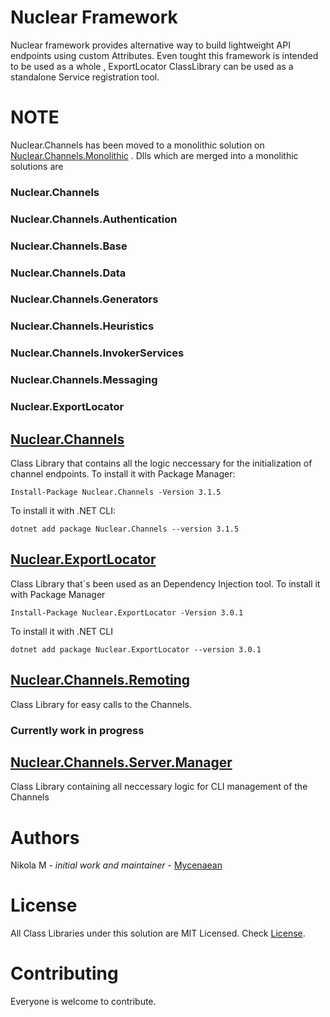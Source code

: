 # Nuclear Framework
Nuclear framework provides alternative way to build lightweight API endpoints using custom Attributes. Even tought this framework is intended to be used as a whole , ExportLocator ClassLibrary can be used as a standalone Service registration tool.

# NOTE

Nuclear.Channels has been moved to a monolithic solution on [Nuclear.Channels.Monolithic](https://github.com/Mycenaean/Nuclear-Channels-Monolithic) . Dlls which are merged into a monolithic solutions are

### Nuclear.Channels
### Nuclear.Channels.Authentication
### Nuclear.Channels.Base
### Nuclear.Channels.Data
### Nuclear.Channels.Generators
### Nuclear.Channels.Heuristics
### Nuclear.Channels.InvokerServices
### Nuclear.Channels.Messaging
### Nuclear.ExportLocator

## [Nuclear.Channels](https://github.com/Mycenaean/Nuclear-Framework/tree/master/Nuclear.Channels)
 Class Library that contains all the logic neccessary for the initialization of channel endpoints. To install it with Package Manager:
 ```
 Install-Package Nuclear.Channels -Version 3.1.5
 ```
 To install it with .NET CLI:
 ```
 dotnet add package Nuclear.Channels --version 3.1.5
 ```
  
## [Nuclear.ExportLocator](https://github.com/Mycenaean/Nuclear-Framework/tree/master/Nuclear.ExportLocator)
 Class Library that`s been used as an Dependency Injection tool. To install it with Package Manager
 ```
 Install-Package Nuclear.ExportLocator -Version 3.0.1
 ```
 To install it with .NET CLI
 ```
 dotnet add package Nuclear.ExportLocator --version 3.0.1
 ```


## [Nuclear.Channels.Remoting](https://github.com/Mycenaean/Nuclear-Framework/tree/master/Nuclear.Channels.Remoting)
 Class Library for easy calls to the Channels.
 ### Currently work in progress
 
## [Nuclear.Channels.Server.Manager](https://github.com/Mycenaean/Nuclear-Framework/tree/master/Nuclear.Channels.Server.Manager)
 Class Library containing all neccessary logic for CLI management of the Channels

# Authors
 Nikola M - *initial work and maintainer* - [Mycenaean](https://github.com/Mycenaean)

# License
 All Class Libraries under this solution are MIT Licensed. Check [License](https://github.com/Mycenaean/Nuclear-Framework/blob/master/LICENSE.txt).

# Contributing
 Everyone is welcome to contribute.
